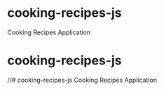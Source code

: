 # cooking-recipes-js

Cooking Recipes Application

# cooking-recipes-js

//# cooking-recipes-js
Cooking Recipes Application
